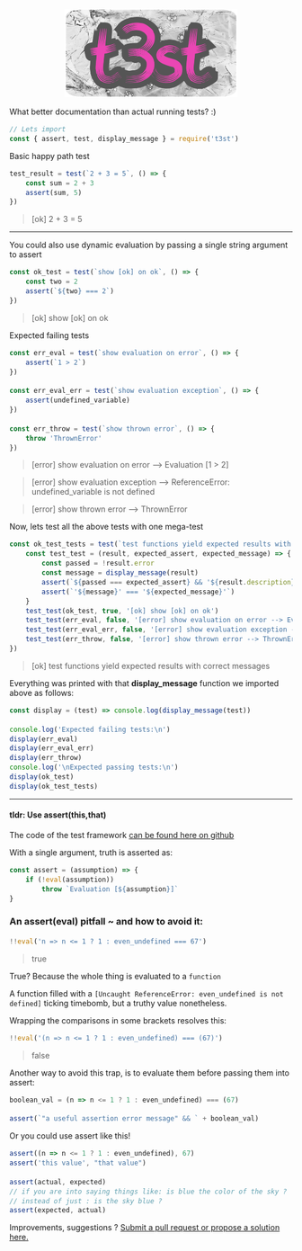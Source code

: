 <p align="center">
  <img src="play/t3st.png"/>
</p>

What better documentation than actual running tests? :)
```javascript
// Lets import
const { assert, test, display_message } = require('t3st')
```
Basic happy path test
```javascript
test_result = test(`2 + 3 = 5`, () => {
    const sum = 2 + 3
    assert(sum, 5)
})
```
> [ok] 2 + 3 = 5
---
You could also use dynamic evaluation by passing a single string argument to assert
```javascript
const ok_test = test(`show [ok] on ok`, () => {
    const two = 2
    assert(`${two} === 2`)
})
```
 > [ok] show [ok] on ok

Expected failing tests

```javascript
const err_eval = test(`show evaluation on error`, () => {
    assert(`1 > 2`)
})

const err_eval_err = test(`show evaluation exception`, () => {
    assert(undefined_variable)
})

const err_throw = test(`show thrown error`, () => {
    throw 'ThrownError'
})
```

 > [error] show evaluation on error --> Evaluation [1 > 2]

 > [error] show evaluation exception --> ReferenceError: undefined_variable is not defined

 > [error] show thrown error --> ThrownError

Now, lets test all the above tests with one mega-test

```javascript
const ok_test_tests = test(`test functions yield expected results with correct messages`, () => {
    const test_test = (result, expected_assert, expected_message) => {
        const passed = !result.error
        const message = display_message(result)
        assert(`${passed === expected_assert} && '${result.description}'`)
        assert(`'${message}' === '${expected_message}'`)
    }
    test_test(ok_test, true, '[ok] show [ok] on ok')
    test_test(err_eval, false, '[error] show evaluation on error --> Evaluation [1 > 2]')
    test_test(err_eval_err, false, '[error] show evaluation exception --> ReferenceError: undefined_variable is not defined')
    test_test(err_throw, false, '[error] show thrown error --> ThrownError')
})
```
 > [ok] test functions yield expected results with correct messages

Everything was printed with that **display_message** function we imported above as follows:

```javascript
const display = (test) => console.log(display_message(test))

console.log('Expected failing tests:\n')
display(err_eval)
display(err_eval_err)
display(err_throw)
console.log('\nExpected passing tests:\n')
display(ok_test)
display(ok_test_tests)
```
---
#### **tldr: Use assert(this,that)**

The code of the test framework [can be found here on github](https://github.com/devmachiine/npm-t3st/blob/master/index.js)

With a single argument, truth is asserted as:

```javascript
const assert = (assumption) => {
    if (!eval(assumption))
        throw `Evaluation [${assumption}]`
}
```
### An assert(eval) pitfall ~ and how to avoid it: 

```javascript
!!eval('n => n <= 1 ? 1 : even_undefined === 67')
```
> true

True? Because the whole thing is evaluated to a `function`


A function filled with a `[Uncaught ReferenceError: even_undefined is not defined]` ticking timebomb,
but a truthy value nonetheless.

Wrapping the comparisons in some brackets resolves this:

```javascript
!!eval('(n => n <= 1 ? 1 : even_undefined) === (67)')
```
> false

Another way to avoid this trap, is to evaluate them before passing them into assert:
```javascript
boolean_val = (n => n <= 1 ? 1 : even_undefined) === (67)

assert(`"a useful assertion error message" && ` + boolean_val)
```
Or you could use assert like this!
```javascript
assert((n => n <= 1 ? 1 : even_undefined), 67)
assert('this value', "that value")

assert(actual, expected)
// if you are into saying things like: is blue the color of the sky ?   
// instead of just : is the sky blue ?
assert(expected, actual)
```
Improvements, suggestions ? [Submit a pull request or propose a solution here.](https://github.com/devmachiine/npm-t3st/issues)
